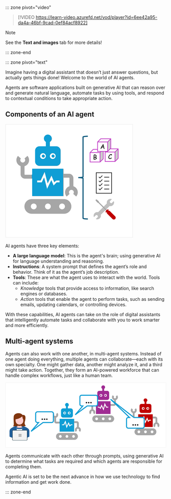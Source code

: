 ::: zone pivot="video"

>[!VIDEO https://learn-video.azurefd.net/vod/player?id=6ee42a95-da4a-46bf-9cad-0ef84acf8922]

> [!NOTE]
> See the **Text and images** tab for more details!

::: zone-end

::: zone pivot="text"

Imagine having a digital assistant that doesn’t just answer questions, but actually gets things done! Welcome to the world of AI agents.

Agents are software applications built on generative AI that can reason over and generate natural language, automate tasks by using tools, and respond to contextual conditions to take appropriate action.

## Components of an AI agent

![Diagram of an agent with a model, instructions, and tools.](../media/agent.png)

AI agents have three key elements:

- **A large language model**: This is the agent's brain; using generative AI for language understanding and reasoning.
- **Instructions**: A system prompt that defines the agent’s role and behavior. Think of it as the agent’s job description.
- **Tools**: These are what the agent uses to interact with the world. Tools can include:
    - *Knowledge* tools that provide access to information, like search engines or databases.
    - *Action* tools that enable the agent to perform tasks, such as sending emails, updating calendars, or controlling devices.

With these capabilities, AI agents can take on the role of digital assistants that intelligently automate tasks and collaborate with you to work smarter and more efficiently.

## Multi-agent systems

Agents can also work with one another, in multi-agent systems. Instead of one agent doing everything, multiple agents can collaborate—each with its own specialty. One might gather data, another might analyze it, and a third might take action. Together, they form an AI-powered workforce that can handle complex workflows, just like a human team.

![Diagram of a multi-agent system.](../media/multiple-agents.png)

Agents communicate with each other through prompts, using generative AI to determine what tasks are required and which agents are responsible for completing them.

Agentic AI is set to be the next advance in how we use technology to find information and get work done. 

::: zone-end